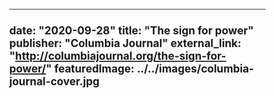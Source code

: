 
---
date: "2020-09-28"
title: "The sign for power"
publisher: "Columbia Journal"
external_link: "http://columbiajournal.org/the-sign-for-power/"
featuredImage: ../../images/columbia-journal-cover.jpg
---